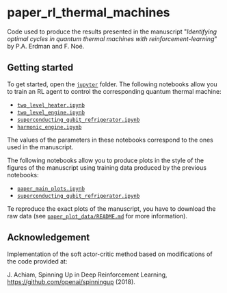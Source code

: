 # paper_rl_thermal_machines
Code used to produce the results presented in the manuscript "*Identifying optimal cycles in quantum thermal machines with reinforcement-learning*" by P.A. Erdman and F. Noé.

## Getting started
To get started, open the [```jupyter```](jupyter) folder. The following notebooks allow you to train an RL agent to control the corresponding quantum thermal machine:
* [```two_level_heater.ipynb```](jupyter/two_level_heater.ipynb)
* [```two_level_engine.ipynb```](jupyter/two_level_engine.ipynb)
* [```superconducting_qubit_refrigerator.ipynb```](jupyter/superconducting_qubit_refrigerator.ipynb)
* [```harmonic_engine.ipynb```](jupyter/harmonic_engine.ipynb)

The values of the parameters in these notebooks correspond to the ones used in the manuscript.

The following notebooks allow you to produce plots in the style of the figures of the manuscript using training data produced by the previous notebooks:
* [```paper_main_plots.ipynb```](jupyter/paper_main_plots.ipynb)
* [```superconducting_qubit_refrigerator.ipynb```](jupyter/superconducting_qubit_refrigerator.ipynb)

Te reproduce the exact plots of the manuscript, you have to download the raw data (see [```paper_plot_data/README.md```](paper_plot_data/README.md) for more information).

## Acknowledgement
Implementation of the soft actor-critic method based on modifications of the code provided at:

J. Achiam, Spinning Up in Deep Reinforcement Learning, https://github.com/openai/spinningup (2018).
